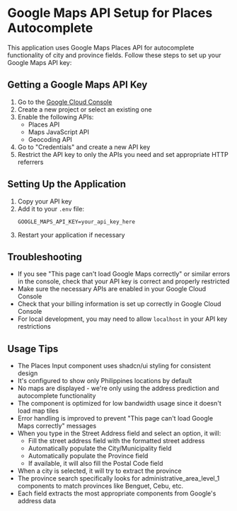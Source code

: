 # Google Maps API Setup for Places Autocomplete

This application uses Google Maps Places API for autocomplete functionality of city and province fields. Follow these steps to set up your Google Maps API key:

## Getting a Google Maps API Key

1. Go to the [Google Cloud Console](https://console.cloud.google.com/)
2. Create a new project or select an existing one
3. Enable the following APIs:
   - Places API
   - Maps JavaScript API
   - Geocoding API
4. Go to "Credentials" and create a new API key
5. Restrict the API key to only the APIs you need and set appropriate HTTP referrers

## Setting Up the Application

1. Copy your API key
2. Add it to your `.env` file:
   ```
   GOOGLE_MAPS_API_KEY=your_api_key_here
   ```
3. Restart your application if necessary

## Troubleshooting

- If you see "This page can't load Google Maps correctly" or similar errors in the console, check that your API key is correct and properly restricted
- Make sure the necessary APIs are enabled in your Google Cloud Console
- Check that your billing information is set up correctly in Google Cloud Console
- For local development, you may need to allow `localhost` in your API key restrictions

## Usage Tips

- The Places Input component uses shadcn/ui styling for consistent design
- It's configured to show only Philippines locations by default
- No maps are displayed - we're only using the address prediction and autocomplete functionality
- The component is optimized for low bandwidth usage since it doesn't load map tiles
- Error handling is improved to prevent "This page can't load Google Maps correctly" messages
- When you type in the Street Address field and select an option, it will:
  - Fill the street address field with the formatted street address
  - Automatically populate the City/Municipality field
  - Automatically populate the Province field
  - If available, it will also fill the Postal Code field
- When a city is selected, it will try to extract the province
- The province search specifically looks for administrative_area_level_1 components to match provinces like Benguet, Cebu, etc.
- Each field extracts the most appropriate components from Google's address data